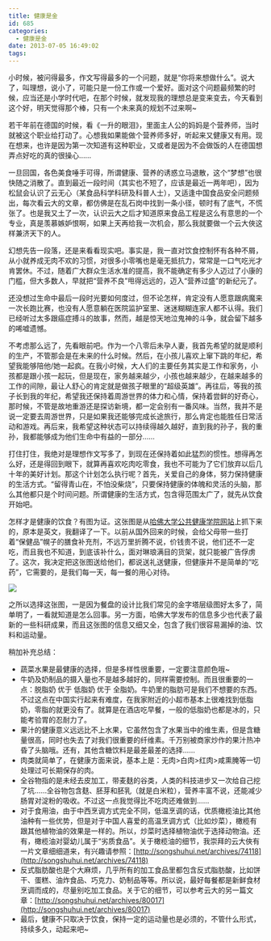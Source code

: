 ```yaml
---
title: 健康是金
id: 685
categories:
  - 健康是金
date: 2013-07-05 16:49:02
tags:
---
```


小时候，被问得最多，作文写得最多的一个问题，就是“你将来想做什么”。说大了，叫理想，说小了，可能只是一份工作或一个爱好。面对这个问题最频繁的时候，应当还是小学时代吧，在那个时候，就发现我的理想总是变来变去，今天看到这个好，明天觉得那个棒，只有一个未来真的规划不过来啊~

若干年前在德国的时候，看《一升的眼泪》，里面主人公的妈妈是个营养师，当时就被这个职业给打动了。心想我如果能做个营养师多好，听起来又健康又有用。现在想来，也许是因为第一次知道有这种职业，又或者是因为不会做饭的人在德国想弄点好吃的真的很操心……

一旦回国，各色美食唾手可得，所谓健康、营养的诱惑立马退散，这个“梦想”也很快随之消散了。直到最近一段时间（其实也不短了，应该是最近一两年吧），因为松鼠会认识了云无心（某食品科学科研及科普人士），又适逢中国食品安全问题频出，每次看云大的文章，都仿佛是在乱石岗中找到一条小径，顿时有了底气，不慌张了。也是我又土了一次，认识云大之后才知道原来食品工程是这么有意思的一个专业，真是羡慕嫉妒恨啊，如果上天再给我一次机会，那么我就要做一个云大俠这样兼济天下的人。

幻想先告一段落，还是来看看现实吧。事实是，我一直对饮食控制怀有各种不屑，从小就养成无肉不欢的习惯，对很多小零嘴也是毫无抵抗力，常常是一口气吃光才肯罢休。不过，随着广大群众生活水准的提高，我不能确定有多少人迈过了小康的门槛，但大多数人，早就把“营养不良”甩得远远的，迈入“营养过盛”的新纪元了。

还没想过生命中最后一段时光要如何度过，但不论怎样，肯定没有人愿意跟病魔来一次长跑比赛，也没有人愿意躺在医院监护室里、迷迷糊糊连家人都不认得。我们已经听过太多跟癌症搏斗的故事，然而，越是惊天地泣鬼神的斗争，就会留下越多的唏嘘遗憾。

不考虑那么远了，先看眼前吧。作为一个八零后未孕人妻，我首先希望的就是顺利的生产，不管那会是在未来的什么时候。然后，在小孩儿喜欢上窜下跳的年纪，希望我能够陪他/她一起疯。在我小时候，大人们的主要任务其实是工作和家务，小孩都是跟小孩一起玩，但是现在，家务越来越少，小孩也越来越少，在越来越多的工作的间隙，最让人舒心的肯定就是做孩子眼里的“超级英雄”。再往后，等我的孩子长到我的年纪，希望我还保持着周游世界的体力和心情，保持着尝鲜的好奇心，那时候，不管是故地重游还是探访新境，都一定会别有一番风味。当然，我并不是说一定要去周游世界，只是如果我还能够完成长途旅行，那么肯定也能胜任日常活动和游戏。再后来，我希望这种状态可以持续得越久越好，直到我的孙子，我的重孙，我都能够成为他们生命中有益的一部分……

打住打住，我绝对是理想作文写多了，到现在还保持着如此猛烈的惯性。想得再怎么好，还是得回到眼下，就算再喜欢吃肉吃零食，我也不可能为了它们放弃以后几十年的美好计划。那这个计划怎么执行呢？首先，关爱自己的身体，努力保持健康的生活方式。“留得青山在，不怕没柴烧”，只要保持健康的体魄和灵活的头脑，那么其他都只是个时间问题。所谓健康的生活方式，包含得范围太广了，就先从饮食开始吧。

怎样才是健康的饮食？有图为证。这张图是从[哈佛大学公共健康学院网站](http://www.hsph.harvard.edu/nutritionsource/pyramid/)上抓下来的，原本是英文，我翻译了一下。以前从国外回来的时候，会给父母带一些打着“保健品”幌子的膳食补充剂，不远万里折腾不说，价钱贵不说，他们还不一定吃，而且我也不知道，到底该补什么，面对琳琅满目的货架，就只能被广告俘虏了。这次，我决定把这张图送给他们，都说送礼送健康，但健康并不是简单的“吃药”，它需要的，是我们每一天，每一餐的用心对待。

![](http://lithilda.info/wp-content/uploads/2013/06/HEPApr2013.png)

之所以选择这张图，一是因为餐盘的设计比我们常见的金字塔层级图好太多了，简单明了，一看就知道是怎么回事。另一方面，哈佛大学发布的信息多少也代表了最新的一些科研成果，而且这张图的信息又细又全，包含了我们很容易漏掉的油、饮料和运动量。

稍加补充总结：

*   蔬菜水果是最健康的选择，但是多样性很重要，一定要注意颜色哦~
*   牛奶及奶制品的摄入量也不是越多越好的，同样需要控制。而且很重要的一点：脱脂奶 优于 低脂奶 优于 全脂奶。牛奶里的脂肪可是我们不想要的东西。不过这点在中国实行起来有难度，在我家附近的小超市基本上很难找到低脂奶，零脂的就更没有了。就算是在酒店吃早餐，一般的低脂奶也都是冰的，只能考验胃的忍耐力了。
*   果汁的健康意义远远比不上水果，它虽然包含了水果当中的维生素，但是含糖量很高，同时也失去了对我们很重要的纤维素。千万别被商家炒作的果汁热冲昏了头脑哦。还有，其他含糖饮料是最差最差的选择……
*   肉类就简单了，在健康方面来说，基本上是：无肉&gt;白肉&gt;红肉&gt;咸熏腌等一切处理过可长期保存的肉。
*   全谷物指的是未经去皮加工，带麦麸的谷类，人类的科技进步又一次给自己挖了坑……全谷物包含麸、胚芽和胚乳（就是白米粒），营养丰富不说，还能减少肠胃对淀粉的吸收。不过这一点我觉得比不吃肉还难做到……
*   对于食用油，由于中西烹调方式完全不同，低温烹调的话，优质橄榄油比其他油种有一些优势，但是对于中国人喜爱的高温烹调方式（比如炒菜），橄榄有跟其他植物油的效果是一样的。所以，炒菜时选择植物油优于选择动物油。还有，橄榄油对婴幼儿属于“劣质食品”。关于橄榄油的细节，我崇拜的云大俠有一片文章细细道来，有兴趣请参照：[http://songshuhui.net/archives/74118](http://songshuhui.net/archives/74118)
*   反式脂肪酸也是个大麻烦，几乎所有的加工食品里都包含反式脂肪酸，比如饼干、蛋糕、油炸食品、巧克力、奶制品等等。所以说，最好每餐都是新鲜食材烹调而成的，尽量别吃加工食品。关于它的细节，可以参考云大的另一篇文章：[http://songshuhui.net/archives/80017](http://songshuhui.net/archives/80017)
*   最后，健康不只取决于饮食，保持一定的运动量也是必须的，不管什么形式，持续多久，动起来吧~